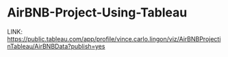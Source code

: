# AirBNB-Project-Using-Tableau

LINK: https://public.tableau.com/app/profile/vince.carlo.lingon/viz/AirBNBProjectinTableau/AirBNBData?publish=yes
